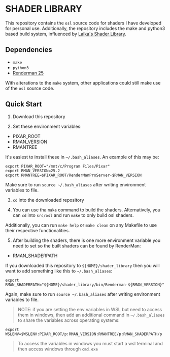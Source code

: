 # SHADER LIBRARY
This repository contains the `osl` source code for shaders I have developed for personal use. Additionally, the repository includes the make and python3 based build system, influenced by [Laika's Shader Library](https://github.com/LaikaStudios/shading-library.git).

## Dependencies
- `make`
- `python3`
- [Renderman 25](https://rmanwiki.pixar.com/display/REN25/RenderMan+25+Documentation)

With alterations to the `make` system, other applications could still make use of the `osl` source code.

## Quick Start
1. Download this repository

2. Set these environment variables:
- PIXAR_ROOT
- RMAN_VERSION
- RMANTREE

It's easiest to install these in `~/.bash_aliases`. An example of this may be:
```
export PIXAR_ROOT="/mnt/c/Program Files/Pixar"
export RMAN_VERSION=25.2
export RMANTREE=$PIXAR_ROOT/RenderManProServer-$RMAN_VERSION
```
Make sure to run `source ~/.bash_aliases` after writing environment variables to file.

3. `cd` into the downloaded repository

4. You can use tha `make` command to build the shaders. Alternatively, you can `cd` into `src/osl` and run `make` to only build osl shaders.

Additionally, you can run `make help` or `make clean` on any Makefile to use their respective functionalities.

5. After building the shaders, there is one more environment variable you need to set so the built shaders can be found by RenderMan:
- RMAN_SHADERPATH

If you downloaded this repository to `${HOME}/shader_library` then you will want to add something like this to `~/.bash_aliases`:
```
export RMAN_SHADERPATH="${HOME}/shader_library/bin/Renderman-${RMAN_VERSION}"
```
Again, make sure to run `source ~/.bash_aliases` after writing environment variables to file.

> NOTE: if you are setting the env variables in WSL but need to access them in windows, then add an additional command in `~/.bash_aliases` to share the variables across operating systems:
```
export WSLENV=$WSLENV:PIXAR_ROOT/p:RMAN_VERSION:RMANTREE/p:RMAN_SHADERPATH/p
```
> To access the variables in windows you must start a wsl terminal and then access windows through `cmd.exe`
